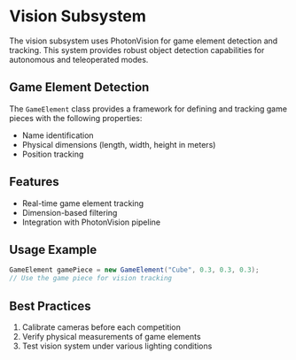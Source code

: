 # Vision Subsystem

The vision subsystem uses PhotonVision for game element detection and tracking. This system provides robust object detection capabilities for autonomous and teleoperated modes.

## Game Element Detection

The `GameElement` class provides a framework for defining and tracking game pieces with the following properties:
- Name identification
- Physical dimensions (length, width, height in meters)
- Position tracking

## Features

- Real-time game element tracking
- Dimension-based filtering
- Integration with PhotonVision pipeline

## Usage Example

```java
GameElement gamePiece = new GameElement("Cube", 0.3, 0.3, 0.3);
// Use the game piece for vision tracking
```

## Best Practices

1. Calibrate cameras before each competition
2. Verify physical measurements of game elements
3. Test vision system under various lighting conditions
